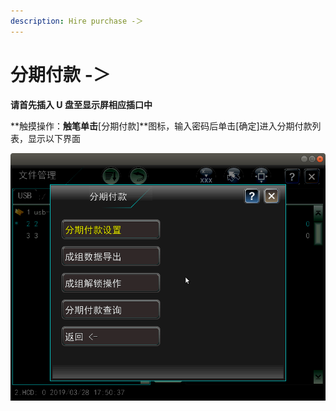 ```yaml
---
description: Hire purchase -＞
---
```


# 分期付款 -＞

**请首先插入 U 盘至显示屏相应插口中**

**触摸操作：**触笔单击**\[分期付款\]**图标，输入密码后单击\[确定\]进入分期付款列表，显示以下界面

![](../../../.gitbook/assets/fen-qi-fu-kuan.png)

